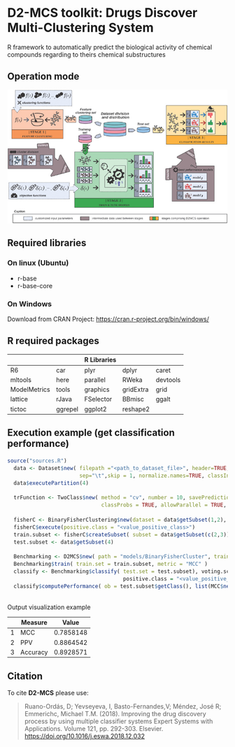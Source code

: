 # D2-MCS toolkit: Drugs Discover Multi-Clustering System

R framework to automatically predict the biological activity of chemical compounds regarding to theirs chemical substructures

## Operation mode

![D2-MCS Operation mode](d2mcs_operation_mode.jpg)


## Required libraries

### On linux (Ubuntu)

* r-base
* r-base-core

### On Windows

Download from CRAN Project: https://cran.r-project.org/bin/windows/

## R required packages

|             |            | R Libraries |            |            |
|-------------|------------|-------------|------------|------------|
|R6           |car         |plyr         |dplyr       |caret       |
|mltools      |here        |parallel     |RWeka       |devtools    |
|ModelMetrics |tools       |graphics     |gridExtra   |grid        |
|lattice      |rJava       |FSelector    |BBmisc      |ggalt       |
|tictoc       |ggrepel     |ggplot2      |reshape2    |            |

## Execution example (get classification performance)

```R
source("sources.R")
  data <- Dataset$new( filepath ="<path_to_dataset_file>", header=TRUE, 
                       sep="\t",skip = 1, normalize.names=TRUE, classIndex = 1 )
  data$executePartition(4)
  
  trFunction <- TwoClass$new( method = "cv", number = 10, savePredictions = "final", 
                              classProbs = TRUE, allowParallel = TRUE, verboseIter = FALSE)
  
  fisherC <- BinaryFisherClustering$new(dataset = data$getSubset(1,2), maxClusters = 50)
  fisherC$execute(positive.class = "<value_positive_class>")
  train.subset <- fisherC$createSubset( subset = data$getSubset(c(2,3)) )
  test.subset <- data$getSubset(4)
  
  Benchmarking <- D2MCS$new( path = "models/BinaryFisherCluster", trainFunction = trFunction )
  Benchmarking$train( train.set = train.subset, metric = "MCC" )
  classify <- Benchmarking$classify( test.set = test.subset), voting.scheme = ClassWeightedVoting$new(), 
                                     positive.class = "<value_positive_class>" )
  classify$computePerformance( ob = test.subset$getClass(), list(MCC$new(), PPV$new(), Accuracy$new()) )
  
```
Output visualization example


|   |  Measure |   Value   |
|---|----------|-----------|
| 1 |      MCC | 0.7858148 | 
| 2 |     PPV  | 0.8864542 |
| 3 | Accuracy | 0.8928571 |

## Citation

To cite **D2-MCS** please use:
> Ruano-Ordás, D; Yevseyeva, I, Basto-Fernandes,V; Méndez, José R; Emmerichc, Michael T.M. (2018). 
> Improving the drug discovery process by using multiple classifier systems
> Expert Systems with Applications. Volume 121, pp. 292-303.
> Elsevier. https://doi.org/10.1016/j.eswa.2018.12.032
